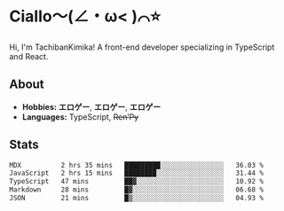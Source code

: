 # Ciallo～(∠・ω< )⌒⭐️

Hi, I'm TachibanKimika! A front-end developer specializing in TypeScript and React.

## About
- **Hobbies:** **エロゲー**, **エロゲー**, **エロゲー**
- **Languages:** TypeScript, ~~Ren’Py~~

## Stats
<!--START_SECTION:waka-->

```txt
MDX          2 hrs 35 mins   █████████░░░░░░░░░░░░░░░░   36.03 %
JavaScript   2 hrs 15 mins   ████████░░░░░░░░░░░░░░░░░   31.44 %
TypeScript   47 mins         ██▓░░░░░░░░░░░░░░░░░░░░░░   10.92 %
Markdown     28 mins         █▓░░░░░░░░░░░░░░░░░░░░░░░   06.68 %
JSON         21 mins         █▒░░░░░░░░░░░░░░░░░░░░░░░   04.93 %
```

<!--END_SECTION:waka-->

<!-- ![Metrics](https://metrics.lecoq.io/TachibanaKimika?template=classic&base.activity=0&base.community=0&base.repositories=0&languages=1&isocalendar=1&isocalendar.duration=half-year&languages.limit=8&languages.sections=most-used&languages.colors=github&languages.threshold=0%25&languages.indepth=false&languages.recent.load=300&languages.recent.days=14&config.timezone=Asia%2FShanghai)
 -->

